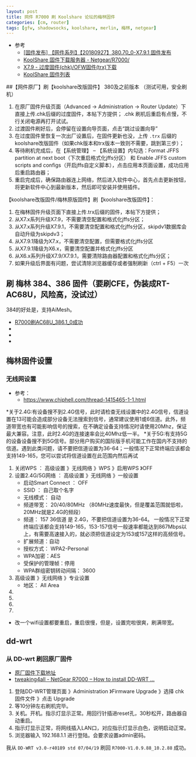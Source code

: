 ```yaml
---
layout: post
title: 网件 R7000 刷 Koolshare 论坛的梅林固件
categories: [cm, router]
tags: [gfw, shadowsocks, koolshare, merlin, 梅林, netgear]
---
```


* 参考
  * [[固件发布] 【网件系列】【20180927】380.70_0-X7.9.1 固件发布 ](https://koolshare.cn/thread-139324-1-1.html)
  * [KoolShare 固件下载服务器 - Netgear/R7000/](http://firmware.koolshare.cn/Koolshare_Merlin_Legacy_380/Netgear/R7000/)
  * [X7.9 - 过度固件(chk)/OFW固件(trx)下载](http://firmware.koolshare.cn/Koolshare_Merlin_Legacy_380/Netgear/)
  * [KoolShare 固件列表](http://firmware.koolshare.cn/)




##【网件原厂】刷【koolshare改版固件】 380及之前版本  （测试可用，安全刷机）

1. 在原厂固件升级页面（Advanced -\> Administration -\> Router Update）下直接上传.chk后缀的过度固件，本帖下方提供；
    .chk 刷机后重启有点慢，不行关闭电源再打开试试。
1. 过渡固件刷好后，会停留在设置向导页面，点击“跳过设置向导”
1. 在过度固件里恢复一次出厂设置后，在固件更新也没，上传 `.trx` 后缀的koolshare改版固件（如果chk版本和trx版本一致则不需要，跳到第三步）；
1. 等待刷机完成后，在【系统管理】 – 【系统设置】内勾选：Format JFFS partition at next boot（下次重启格式化jffs分区） 和 Enable JFFS custom scripts and configs（开启jffs自定义脚本），点击应用本页面设置，成功应用后重启路由器；
1. 重启完成后，确保路由器连上网络，然后进入软件中心，首先点击更新按钮，将更新软件中心到最新版本，然后即可安装并使用插件。


【koolshare改版固件/梅林原版固件】刷【koolshare改版固件】：

1. 在梅林固件升级页面下直接上传.trx后缀的固件，本帖下方提供；
1. 从X7.x系列升级X7.9，不需要清空配置和格式化jffs分区；
1. 从X7.x系列升级X7.9.1，不需要清空配置和格式化jffs分区，skipdv1数据库会自动升级为skipdv3；
1. 从X7.9.1降级为X7.x，不需要清空配置，但需要格式化jffs分区
1. 从X7.9.1降级为X6.x，需要清空配置并格式化jffs分区
1. 从X6.x系列升级X7.9/X7.9.1，需要清除路由器配置和格式化jffs分区；
1. 如果升级后界面有问题，尝试清除浏览器缓存或者强制刷新（ctrl + F5）一次


## 刷 梅林 384、386 固件（要刷CFE，伪装成RT-AC68U，风险高，没试过）

384的好处是，支持AiMesh。

* [R7000刷AC68U_386.1_0成功](https://koolshare.cn/thread-193018-1-1.html)
* []()
* []()
* []()




## 梅林固件设置

### 无线网设置

* 参考：
  * <https://www.chiphell.com/thread-1415465-1-1.html>

*关于2.4G:有设备搜不到2.4G信号，此时请检查无线设置中的2.4G信号，信道设置在13可能会造成部分设备无法搜索到信号，通常建议使用1或6信道。此外，频道带宽也有可能影响信号的搜索，在不确定设备支持情况时请使用20Mhz，保证最大兼容。注意，此时2.4G的连接速率会比40Mhz低一半。
*关于5G:有支持5G的设备设备搜不到5G信号。部分用户购买的国际版手机可能工作在国内不支持的信道。遇到此类问题，请不要把信道设置为36-64；一般情况下正常终端应该都会支持149-165，您可以尝试将信道设置在此范围内然后再试

1. 关闭WPS ： 高级设置 》无线网络 》WPS 》启用WPS 》OFF
1. 设置2.4G/5G网络 ： 高级设置 》无线网络 》一般设置
    * 启动Smart Connect ： OFF
    * SSID ： 自己取个名字
    * 无线模式： 自动
    * 频道带宽： 20/40/80MHz  （80MHz速度最快，但是覆盖范围就低啦，20MHz就是2.4G的频段）
    * 频道： 157
      36信道 是 2.4G，不要把信道设置为36-64。
      一般情况下正常终端应该都会支持149-165，153-157信号一般速率都能达到867Mbps以上，有需要高速接入的，就必须把信道设定为153或157这样的高频信号。
    * 扩展频道：自动
    * 授权方式： WPA2-Personal
    * WPA加密：AES
    * 受保护的管理帧：停用
    * WPA群组密钥转动间隔： 3600
1. 高级设置 》无线网络 》专业设置
    * 地区： All Area
1. 
1. 
1. 
1. 

* 改一个wifi设置都要重启，重启很慢，但是，设置完啦很爽，刷满带宽。




## dd-wrt

### 从 DD-wrt 刷回原厂固件

* [原厂固件下载地址](https://www.netgear.com/support/product/R7000.aspx)
* [tweaking4all - NetGear R7000 – How to install DD-WRT …](https://www.tweaking4all.com/hardware/netgear-r7000-dd-wrt/)


1. 登陆DD-WRT管理页面 》Administration 》Firmware Upgrade 》选择 chk 固件文件 》点击 Upgrade
1. 等10分钟左右刷机完毕。
1. 关机。开机。指示灯显示正常。用回行针插进reset孔，30秒松开，路由器自动重启。
1. 指示灯显示正常，将网线插入LAN口，对应指示灯显示白色，说明启动正常。
1. 浏览器输入 192.168.1.1 进行登陆。会要求设置admin密码。

我从 `DD-WRT v3.0-r40189 std 07/04/19` 刷回 `R7000-V1.0.9.88_10.2.88` 成功。


































